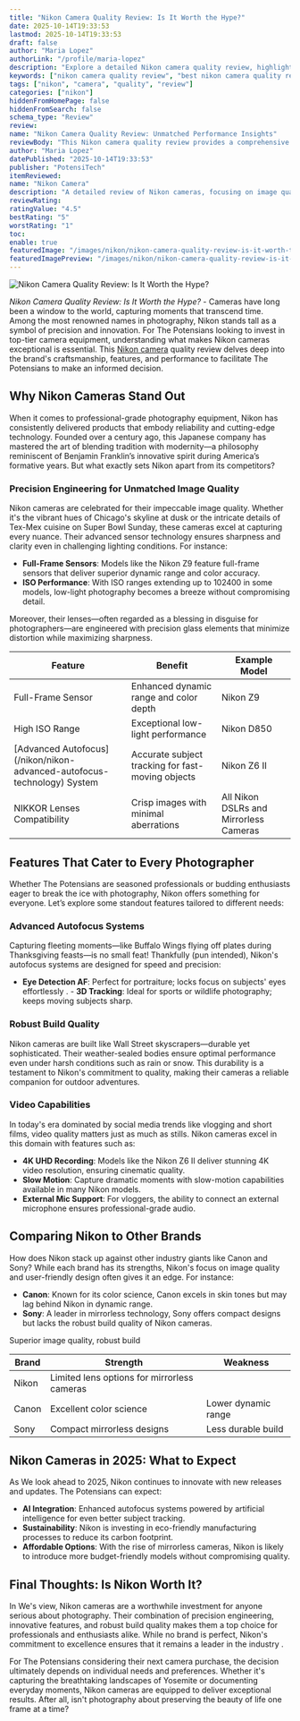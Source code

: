 ```yaml
---
title: "Nikon Camera Quality Review: Is It Worth the Hype?"
date: 2025-10-14T19:33:53
lastmod: 2025-10-14T19:33:53
draft: false
author: "Maria Lopez"
authorLink: "/profile/maria-lopez"
description: "Explore a detailed Nikon camera quality review, highlighting expert insights, key features, and why Nikon remains a top choice for photographers worldwide."
keywords: ["nikon camera quality review", "best nikon camera quality review", "nikon camera quality review guide"]
tags: ["nikon", "camera", "quality", "review"]
categories: ["nikon"]
hiddenFromHomePage: false
hiddenFromSearch: false
schema_type: "Review"
review:
name: "Nikon Camera Quality Review: Unmatched Performance Insights"
reviewBody: "This Nikon camera quality review provides a comprehensive analysis of Nikon's craftsmanship, advanced features, and real-world performance, making it a trusted guide for photography enthusiasts."
author: "Maria Lopez"
datePublished: "2025-10-14T19:33:53"
publisher: "PotensiTech"
itemReviewed:
name: "Nikon Camera"
description: "A detailed review of Nikon cameras, focusing on image quality, innovative features, and their suitability for various photography needs."
reviewRating:
ratingValue: "4.5"
bestRating: "5"
worstRating: "1"
toc:
enable: true
featuredImage: "/images/nikon/nikon-camera-quality-review-is-it-worth-the-hype.jpg"
featuredImagePreview: "/images/nikon/nikon-camera-quality-review-is-it-worth-the-hype.jpg"
---
```


![Nikon Camera Quality Review: Is It Worth the Hype?](/images/nikon/nikon-camera-quality-review-is-it-worth-the-hype.jpg)


*Nikon Camera Quality Review: Is It Worth the Hype?* - Cameras have long been a window to the world, capturing moments that transcend time. Among the most renowned names in photography, Nikon stands tall as a symbol of precision and innovation. For The Potensians looking to invest in top-tier camera equipment, understanding what makes Nikon cameras exceptional is essential. This [Nikon camera](/nikon/affordable-nikon-camera-with-advanced-autofocus) quality review delves deep into the brand's craftsmanship, features, and performance to facilitate The Potensians to make an informed decision.

## Why Nikon Cameras Stand Out

When it comes to professional-grade photography equipment, Nikon has consistently delivered products that embody reliability and cutting-edge technology. Founded over a century ago, this Japanese company has mastered the art of blending tradition with modernity—a philosophy reminiscent of Benjamin Franklin’s innovative spirit during America’s formative years.  But what exactly sets Nikon apart from its competitors?

### Precision Engineering for Unmatched Image Quality

Nikon cameras are celebrated for their impeccable image quality. Whether it's the vibrant hues of Chicago's skyline at dusk or the intricate details of Tex-Mex cuisine on Super Bowl Sunday, these cameras excel at capturing every nuance. Their advanced sensor technology ensures sharpness and clarity even in challenging lighting conditions. For instance:

- **Full-Frame Sensors**: Models like the Nikon Z9 feature full-frame sensors that deliver superior dynamic range and color accuracy. 
- __ISO Performance__: With ISO ranges extending up to 102400 in some models, low-light photography becomes a breeze without compromising detail.

Moreover, their lenses—often regarded as a blessing in disguise for photographers—are engineered with precision glass elements that minimize distortion while maximizing sharpness.

<div class="table-responsive">
<table class="html-table">
<thead>
<tr>
<th>Feature</th>
<th>Benefit</th>
<th>Example Model</th>
</tr>
</thead>
<tbody>
<tr>
<td>Full-Frame Sensor</td>
<td>Enhanced dynamic range and color depth</td>
<td>Nikon Z9</td>
</tr>
<tr>
<td>High ISO Range</td>
<td>Exceptional low-light performance</td>
<td>Nikon D850</td>
</tr>
<tr>
<td>[Advanced Autofocus](/nikon/nikon-advanced-autofocus-technology) System</td>
<td>Accurate subject tracking for fast-moving objects</td>
<td>Nikon Z6 II</td>
</tr>
<tr>
<td>NIKKOR Lenses Compatibility</td>
<td>Crisp images with minimal aberrations</td>
<td>All Nikon DSLRs and Mirrorless Cameras</td>
</tr>
</tbody>
</table>
</div>

## Features That Cater to Every Photographer

Whether The Potensians are seasoned professionals or budding enthusiasts eager to break the ice with photography, Nikon offers something for everyone. Let’s explore some standout features tailored to different needs:

### Advanced Autofocus Systems

Capturing fleeting moments—like Buffalo Wings flying off plates during Thanksgiving feasts—is no small feat! Thankfully (pun intended), Nikon's autofocus systems are designed for speed and precision:

- **Eye Detection AF**: Perfect for portraiture; locks focus on subjects' eyes effortlessly . 
​- **3D Tracking**: Ideal for sports or wildlife photography; keeps moving subjects sharp.

### Robust Build Quality

Nikon cameras are built like Wall Street skyscrapers—durable yet sophisticated. Their weather-sealed bodies ensure optimal performance even under harsh conditions such as rain or snow. This durability is a testament to Nikon's commitment to quality, making their cameras a reliable companion for outdoor adventures.

### Video Capabilities

In today's era dominated by social media trends like vlogging and short films, video quality matters just as much as stills. Nikon cameras excel in this domain with features such as:

- **4K UHD Recording**: Models like the Nikon Z6 II deliver stunning 4K video resolution, ensuring cinematic quality. 
- **Slow Motion**: Capture dramatic moments with slow-motion capabilities available in many Nikon models. 
- __External Mic Support__: For vloggers, the ability to connect an external microphone ensures professional-grade audio.

## Comparing Nikon to Other Brands

How does Nikon stack up against other industry giants like Canon and Sony? While each brand has its strengths, Nikon's focus on image quality and user-friendly design often gives it an edge. For instance:

- **Canon**: Known for its color science, Canon excels in skin tones but may lag behind Nikon in dynamic range. 
- **Sony**: A leader in mirrorless technology, Sony offers compact designs but lacks the robust build quality of Nikon cameras.

<div class="table-responsive">
<table class="html-table">
<thead>
<tr>
<th>Brand</th>
<th>Strength</th>
<th>Weakness</th>
</tr>
</thead>
<tbody>
<tr>
<td>Nikon</td>
<t​d>Superior image quality, robust build</td>
<td>Limited lens options for mirrorless cameras</td>
</tr>
<tr>
<td>Canon</td>
<td>Excellent color science</td>
<td>Lower dynamic range</td>
</tr>
<tr>
<td>Sony</td>
<td>Compact mirrorless designs</td>
<td>Less durable build</td>
</tr>
</tbody>
</table>
</div>

## Nikon Cameras in 2025: What to Expect

As We look ahead to 2025, Nikon continues to innovate with new releases and updates. The Potensians can expect:

- **AI Integration**: Enhanced autofocus systems powered by artificial intelligence for even better subject tracking. 
- **Sustainability**: Nikon is investing in eco-friendly manufacturing processes to reduce its carbon footprint. 
- **Affordable Options**: With the rise of mirrorless cameras, Nikon is likely to introduce more budget-friendly models without compromising quality.

## Final Thoughts: Is Nikon Worth It?

In We's view, Nikon cameras are a worthwhile investment for anyone serious about photography. Their combination of precision engineering, innovative features, and robust build quality makes them a top choice for professionals and enthusiasts alike. While no brand is perfect, Nikon's commitment to excellence ensures that it remains a leader in the industry .

For The Potensians considering their next camera purchase, the decision ultimately depends on individual needs and preferences. Whether it's capturing the breathtaking landscapes of Yosemite or documenting everyday moments, Nikon cameras are equipped to deliver exceptional results. After all, isn't photography about preserving the beauty of life one frame at a time?
